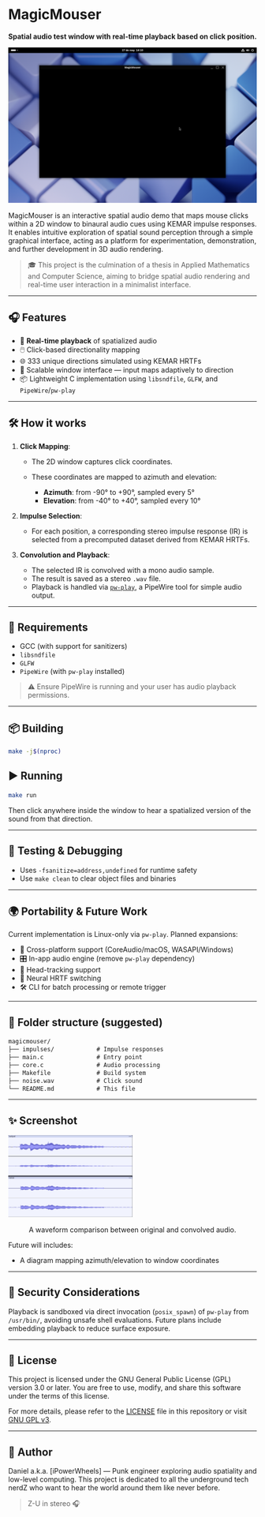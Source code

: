 # MagicMouser

**Spatial audio test window with real-time playback based on click position.**

![screenshot placeholder](https://github.com/iPowerWheels/MagicMouser/blob/main/screenshot.png)

MagicMouser is an interactive spatial audio demo that maps mouse clicks within a 2D window to binaural audio cues using KEMAR impulse responses. It enables intuitive exploration of spatial sound perception through a simple graphical interface, acting as a platform for experimentation, demonstration, and further development in 3D audio rendering.

> 🎓 This project is the culmination of a thesis in Applied Mathematics and Computer Science, aiming to bridge spatial audio rendering and real-time user interaction in a minimalist interface.

---

## 🎧 Features

* 🚀 **Real-time playback** of spatialized audio
* 🖱️ Click-based directionality mapping
* 🌐 333 unique directions simulated using KEMAR HRTFs
* 📏 Scalable window interface — input maps adaptively to direction
* 📦 Lightweight C implementation using `libsndfile`, `GLFW`, and `PipeWire`/`pw-play`

---

## 🛠️ How it works

1. **Click Mapping**:

   * The 2D window captures click coordinates.
   * These coordinates are mapped to azimuth and elevation:

     * **Azimuth**: from -90° to +90°, sampled every 5°
     * **Elevation**: from -40° to +40°, sampled every 10°

2. **Impulse Selection**:

   * For each position, a corresponding stereo impulse response (IR) is selected from a precomputed dataset derived from KEMAR HRTFs.

3. **Convolution and Playback**:

   * The selected IR is convolved with a mono audio sample.
   * The result is saved as a stereo `.wav` file.
   * Playback is handled via [`pw-play`](https://docs.pipewire.org/page_man_pw-cat_1.html), a PipeWire tool for simple audio output.

---

## 🔧 Requirements

* GCC (with support for sanitizers)
* `libsndfile`
* `GLFW`
* `PipeWire` (with `pw-play` installed)

> ⚠️ Ensure PipeWire is running and your user has audio playback permissions.

---

## 📦 Building

```bash
make -j$(nproc)
```

## ▶️ Running

```bash
make run
```

Then click anywhere inside the window to hear a spatialized version of the sound from that direction.

---

## 🧪 Testing & Debugging

* Uses `-fsanitize=address,undefined` for runtime safety
* Use `make clean` to clear object files and binaries

---

## 🌍 Portability & Future Work

Current implementation is Linux-only via `pw-play`. Planned expansions:

* 🎯 Cross-platform support (CoreAudio/macOS, WASAPI/Windows)
* 🎛️ In-app audio engine (remove `pw-play` dependency)
* 📡 Head-tracking support
* 🧠 Neural HRTF switching
* 🛠️ CLI for batch processing or remote trigger

---

## 📁 Folder structure (suggested)

```
magicmouser/
├── impulses/            # Impulse responses
├── main.c               # Entry point
├── core.c               # Audio processing
├── Makefile             # Build system
├── noise.wav            # Click sound
└── README.md            # This file
```

---

## ✨ Screenshot

<img src="https://github.com/iPowerWheels/MagicMouser/raw/main/original_vs_convolved.png" alt="A waveform comparison between original and convolved audio" style="width: 50%;">
<p style="text-align: center;">A waveform comparison between original and convolved audio.</p>

Future will includes:

* A diagram mapping azimuth/elevation to window coordinates

---

## 🔐 Security Considerations

Playback is sandboxed via direct invocation (`posix_spawn`) of `pw-play` from `/usr/bin/`, avoiding unsafe shell evaluations. Future plans include embedding playback to reduce surface exposure.

---

## 📜 License

This project is licensed under the GNU General Public License (GPL) version 3.0 or later. You are free to use, modify, and share this software under the terms of this license.

For more details, please refer to the [LICENSE](LICENSE) file in this repository or visit [GNU GPL v3](https://www.gnu.org/licenses/gpl-3.0.html).

---

## 🧠 Author

Daniel a.k.a. \[iPowerWheels] — Punk engineer exploring audio spatiality and low-level computing. This project is dedicated to all the underground tech nerdZ who want to hear the world around them like never before.

> Z-U in stereo 🎧
